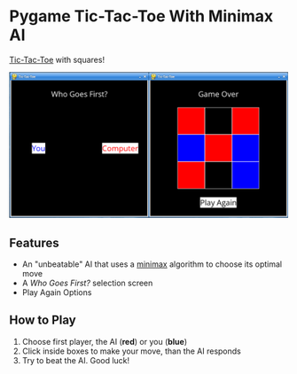 # Pygame Tic-Tac-Toe With Minimax AI

[Tic-Tac-Toe](https://en.wikipedia.org/wiki/Tic-tac-toe) with squares!

![Screen shot of game play](./assets/Gameplay.png "Gameplay")

## Features
- An "unbeatable" AI that uses a [minimax](https://en.wikipedia.org/wiki/Minimax) algorithm to choose its optimal move
- A _Who Goes First?_  selection screen
- Play Again Options

## How to Play
1. Choose first player, the AI (__red__) or you (__blue__)
2. Click inside boxes to make your move, than the AI responds
3. Try to beat the AI. Good luck!

